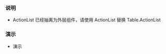 ### 说明

-   ActionList 已经抽离为外层组件，请使用 ActionList 替换 Table.ActionList

### 演示

-   演示

```js {"codepath": "actionList.jsx"}
```
